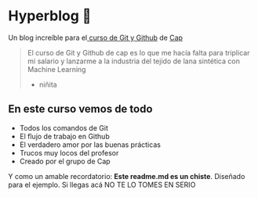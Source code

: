 # Hyperblog 💚
Un blog increíble para el[ curso de Git y Github](https://www.instagram.com/balltze/?hl=es-la " curso de Git y Github") de [Cap](https://www.instagram.com/balltze/?hl=es-la "Cap!")
> El curso de Git y Github de cap es lo que me hacía falta para triplicar mi salario y lanzarme a la industria del tejido de lana sintética con Machine Learning
> - niñita

## En este curso vemos de todo
* Todos los comandos de Git
* El flujo de trabajo en Github
* El verdadero amor por las buenas prácticas
* Trucos muy locos del profesor
* Creado por el grupo de Cap

Y como un amable recordatorio: **Este readme.md es un chiste**.  Diseñado para el ejemplo. Si llegas acá NO TE LO TOMES EN SERIO 